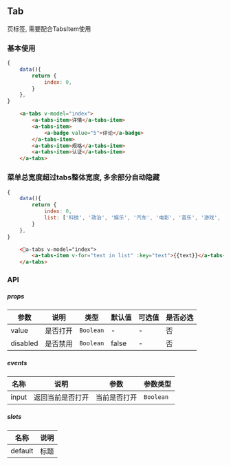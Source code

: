 ## Tab
页标签, 需要配合TabsItem使用

### 基本使用
``` javascript
{
    data(){
        return {
            index: 0,
        }
    },
}
```

``` html
    <a-tabs v-model="index">
        <a-tabs-item>详情</a-tabs-item>
        <a-tabs-item>
            <a-badge value="5">评论</a-badge>
        </a-tabs-item>
        <a-tabs-item>规格</a-tabs-item>
        <a-tabs-item>认证</a-tabs-item>
    </a-tabs>
```

### 菜单总宽度超过tabs整体宽度, 多余部分自动隐藏
``` javascript
{
    data(){
        return {
            index: 0,
            list: ['科技', '政治', '娱乐', '汽车', '电影', '音乐', '游戏', '天气', '直播', '微博', '微信', '生活常识', '怀孕', '养生', '计算机', '宠物', '时尚', '演员', '话剧', '非常6+1']
        }
    },
}
```

``` html
    <a-tabs v-model="index">
        <a-tabs-item v-for="text in list" :key="text">{{text}}</a-tabs-item>
    </a-tabs>
```

### API

##### props
| 参数 | 说明 | 类型 | 默认值 | 可选值 |是否必选
|-----------|-----------|-----------|-------------|-------------|-------------|
| value | 是否打开 | `Boolean` | - |-|否|
| disabled | 是否禁用 | `Boolean` | false |-|否|

##### events

| 名称 | 说明 | 参数 | 参数类型|
|-----------|-----------|-----------|-----------|
| input | 返回当前是否打开 | 当前是否打开|`Boolean`|


##### slots
| 名称 | 说明 |
|-----------|-----------|
| default | 标题 |